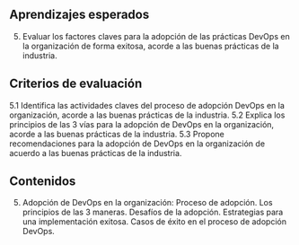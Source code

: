 ## Aprendizajes esperados
5. Evaluar los factores claves para la adopción de las prácticas DevOps en la organización de forma exitosa, acorde a las buenas prácticas de la industria.
## Criterios de evaluación
5.1 Identifica las actividades claves del proceso de adopción DevOps en la organización, acorde a las buenas prácticas de la industria.
5.2 Explica los principios de las 3 vías para la adopción de DevOps en la organización, acorde a las buenas prácticas de la industria.
5.3 Propone recomendaciones para la adopción de DevOps en la organización de acuerdo a las buenas prácticas de la industria.
## Contenidos
5. Adopción de DevOps en la organización:
Proceso de adopción.
Los principios de las 3 maneras.
Desafíos de la adopción.
Estrategias para una implementación exitosa.
Casos de éxito en el proceso de adopción DevOps.
